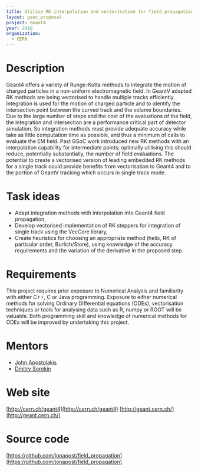 ```yaml
---
title: Utilise RK interpolation and vectorisation for field propagation
layout: gsoc_proposal
project: Geant4
year: 2018
organization:
  - CERN
---
```


# Description

Geant4 offers a variety of Runge-Kutta methods to integrate the motion of
charged particles in a non-uniform electromagnetic field. In GeantV adapted RK
methods are being vectorised to handle multiple tracks efficiently. Integration
is used for the motion of charged particle and to identify the intersection
point between the curved track and the volume boundaries. Due to the large
number of steps and the cost of the evaluations of the field, the integration
and intersection are a performance critical part of detector simulation. So
integration methods must provide adequate accuracy while take as little
computation time as possible, and thus a minimum of calls to evaluate the EM
field. Past GSoC work introduced new RK methods with an interpolation capability
for intermediate points; optimally utilising this should reduce, potentially
substantially, the number of field evaluations. The potential to create a
vectorised version of leading embedded RK methods for a single track could
provide benefits from vectorisation to Geant4 and to the portion of GeantV
tracking which occurs in single track mode.

# Task ideas

- Adapt integration methods with interpolation into Geant4 field propagation,
- Develop vectorised implementation of RK steppers for integration of single
  track using the VecCore library,
- Create heuristics for choosing an appropriate method (helix, RK of particular
  order, Burlich/Store), using knowledge of the accuracy requirements and the
  variation of the derivative in the proposed step.

# Requirements

This project requires prior exposure to Numerical Analysis and familiarity with
either C++, C or Java programming. Exposure to either numerical methods for
solving Ordinary Differential equations (ODEs), vectorisation techniques or
tools for analysing data such as R, numpy or ROOT will be valuable. Both
programming skill and knowledge of numerical methods for ODEs will be improved
by undertaking this project.

# Mentors

- [John Apostolakis](mailto:sft-gsoc@cern.ch)
- [Dmitry Sorokin](mailto:sft-gsoc@cern.ch)

# Web site

[http://cern.ch/geant4](http://cern.ch/geant4)
[http://geant.cern.ch/](http://geant.cern.ch/)

# Source code

[https://github.com/jonapost/field_propagation](https://github.com/jonapost/field_propagation)
